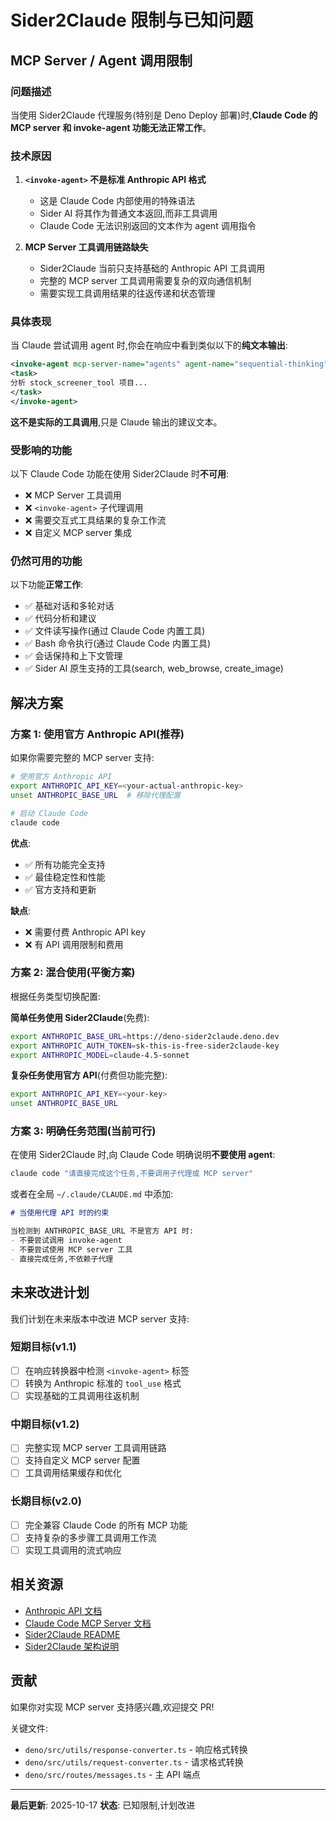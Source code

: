# Sider2Claude 限制与已知问题

## MCP Server / Agent 调用限制

### 问题描述

当使用 Sider2Claude 代理服务(特别是 Deno Deploy 部署)时,**Claude Code 的 MCP server 和 invoke-agent 功能无法正常工作**。

### 技术原因

1. **`<invoke-agent>` 不是标准 Anthropic API 格式**
   - 这是 Claude Code 内部使用的特殊语法
   - Sider AI 将其作为普通文本返回,而非工具调用
   - Claude Code 无法识别返回的文本作为 agent 调用指令

2. **MCP Server 工具调用链路缺失**
   - Sider2Claude 当前只支持基础的 Anthropic API 工具调用
   - 完整的 MCP server 工具调用需要复杂的双向通信机制
   - 需要实现工具调用结果的往返传递和状态管理

### 具体表现

当 Claude 尝试调用 agent 时,你会在响应中看到类似以下的**纯文本输出**:

```xml
<invoke-agent mcp-server-name="agents" agent-name="sequential-thinking" max-output-tokens="20000">
<task>
分析 stock_screener_tool 项目...
</task>
</invoke-agent>
```

**这不是实际的工具调用**,只是 Claude 输出的建议文本。

### 受影响的功能

以下 Claude Code 功能在使用 Sider2Claude 时**不可用**:

- ❌ MCP Server 工具调用
- ❌ `<invoke-agent>` 子代理调用
- ❌ 需要交互式工具结果的复杂工作流
- ❌ 自定义 MCP server 集成

### 仍然可用的功能

以下功能**正常工作**:

- ✅ 基础对话和多轮对话
- ✅ 代码分析和建议
- ✅ 文件读写操作(通过 Claude Code 内置工具)
- ✅ Bash 命令执行(通过 Claude Code 内置工具)
- ✅ 会话保持和上下文管理
- ✅ Sider AI 原生支持的工具(search, web_browse, create_image)

## 解决方案

### 方案 1: 使用官方 Anthropic API(推荐)

如果你需要完整的 MCP server 支持:

```bash
# 使用官方 Anthropic API
export ANTHROPIC_API_KEY=<your-actual-anthropic-key>
unset ANTHROPIC_BASE_URL  # 移除代理配置

# 启动 Claude Code
claude code
```

**优点**:
- ✅ 所有功能完全支持
- ✅ 最佳稳定性和性能
- ✅ 官方支持和更新

**缺点**:
- ❌ 需要付费 Anthropic API key
- ❌ 有 API 调用限制和费用

### 方案 2: 混合使用(平衡方案)

根据任务类型切换配置:

**简单任务使用 Sider2Claude**(免费):
```bash
export ANTHROPIC_BASE_URL=https://deno-sider2claude.deno.dev
export ANTHROPIC_AUTH_TOKEN=sk-this-is-free-sider2claude-key
export ANTHROPIC_MODEL=claude-4.5-sonnet
```

**复杂任务使用官方 API**(付费但功能完整):
```bash
export ANTHROPIC_API_KEY=<your-key>
unset ANTHROPIC_BASE_URL
```

### 方案 3: 明确任务范围(当前可行)

在使用 Sider2Claude 时,向 Claude Code 明确说明**不要使用 agent**:

```bash
claude code "请直接完成这个任务,不要调用子代理或 MCP server"
```

或者在全局 `~/.claude/CLAUDE.md` 中添加:

```markdown
# 当使用代理 API 时的约束

当检测到 ANTHROPIC_BASE_URL 不是官方 API 时:
- 不要尝试调用 invoke-agent
- 不要尝试使用 MCP server 工具
- 直接完成任务,不依赖子代理
```

## 未来改进计划

我们计划在未来版本中改进 MCP server 支持:

### 短期目标(v1.1)
- [ ] 在响应转换器中检测 `<invoke-agent>` 标签
- [ ] 转换为 Anthropic 标准的 `tool_use` 格式
- [ ] 实现基础的工具调用往返机制

### 中期目标(v1.2)
- [ ] 完整实现 MCP server 工具调用链路
- [ ] 支持自定义 MCP server 配置
- [ ] 工具调用结果缓存和优化

### 长期目标(v2.0)
- [ ] 完全兼容 Claude Code 的所有 MCP 功能
- [ ] 支持复杂的多步骤工具调用工作流
- [ ] 实现工具调用的流式响应

## 相关资源

- [Anthropic API 文档](https://docs.anthropic.com/en/api/messages)
- [Claude Code MCP Server 文档](https://docs.anthropic.com/en/docs/claude-code/mcp-servers)
- [Sider2Claude README](../README.md)
- [Sider2Claude 架构说明](../CLAUDE.md)

## 贡献

如果你对实现 MCP server 支持感兴趣,欢迎提交 PR!

关键文件:
- `deno/src/utils/response-converter.ts` - 响应格式转换
- `deno/src/utils/request-converter.ts` - 请求格式转换
- `deno/src/routes/messages.ts` - 主 API 端点

---

**最后更新**: 2025-10-17
**状态**: 已知限制,计划改进
